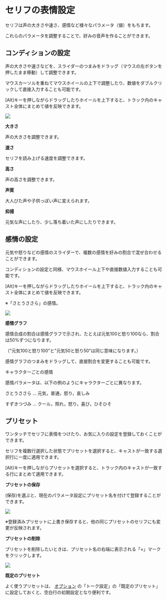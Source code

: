 


セリフの表情設定
========


  


 セリフは声の大きさや速さ、感情など様々なパラメータ（値）をもちます。
   

 これらのパラメータを調整することで、好みの音声を作ることができます。
   

コンディションの設定
----------


 声の大きさや速さなどを、スライダーのつまみをドラッグ（マウスの左ボタンを押したまま移動）して調整できます。
   

 マウスカーソルを重ねてマウスホイールの上下で調整したり、数値をダブルクリックして直接入力することも可能です。
   

 [Alt]キーを押しながらドラッグしたりホイールを上下すると、トラック内のキャスト全体にまとめて値を反映できます。
   

  


![](../../image/tk05_04_w.png)

  

**大きさ**
  

 声の大きさを調整できます。
   

  

**速さ**
  

 セリフを読み上げる速度を調整できます。
   

  

**高さ**
  

 声の高さを調整できます。
   

  

**声質**
  

 大人びた声や子供っぽい声に変えられます。
   

  

**抑揚**
  

 元気な声にしたり、少し落ち着いた声にしたりできます。
   

感情の設定
-----


 元気や怒りなどの感情のスライダーで、複数の感情を好みの割合で混ぜ合わせることができます。
   

 コンディションの設定と同様、マウスホイール上下や直接数値入力することも可能です。
   

 [Alt]キーを押しながらドラッグしたりホイールを上下すると、トラック内のキャスト全体にまとめて値を反映できます。
   

  

 ※「さとうささら」の感情。
   


![](../../image/tk05_05s_w.png)

  

**感情グラフ**
  

 感情合成の割合は感情グラフで示され、たとえば元気100と怒り100なら、割合は50%ずつになります。
   

 （"元気100と怒り100"と"元気50と怒り50"は同じ意味になります。）
   

 感情グラフのつまみをドラッグして、直接割合を変更することも可能です。
   



 キャラクターごとの感情
 

 感情パラメータは、以下の例のようにキャラクターごとに異なります。
   

 さとうささら … 元気，普通，怒り，哀しみ
   

 すずきつづみ … クール，照れ，怒り，喜び，ひそひそ
   





プリセット
-----


 ワンタッチでセリフに表情をつけたり、お気に入りの設定を登録しておくことができます。
   

 セリフを複数行選択した状態でプリセットを選択すると、キャストが一致する選択行に一度に適用できます。
   

 [Alt]キーを押しながらプリセットを選択すると、トラック内のキャストが一致する行にまとめて適用できます。
   

  

**プリセットの保存**
  

 (保存)を選ぶと、現在のパラメータ設定にプリセット名を付けて登録することができます。
   


![](../../image/tk05_02_w.png)

 ※登録済みプリセットに上書き保存すると、他の同じプリセットのセリフにも変更が反映されます。
   

  

**プリセットの削除**
  

 プリセットを削除したいときは、プリセット名の右端に表示される「×」マークをクリックします。
   


![](../../image/tk05_03_w.png)

  

**既定のプリセット**
  

 よく使うプリセットは、
 [オプション](https://cevio.jp/guide/cevio_ai/option/) 
 の「トーク設定」の「既定のプリセット」に設定しておくと、空白行の初期設定となり便利です。
   





